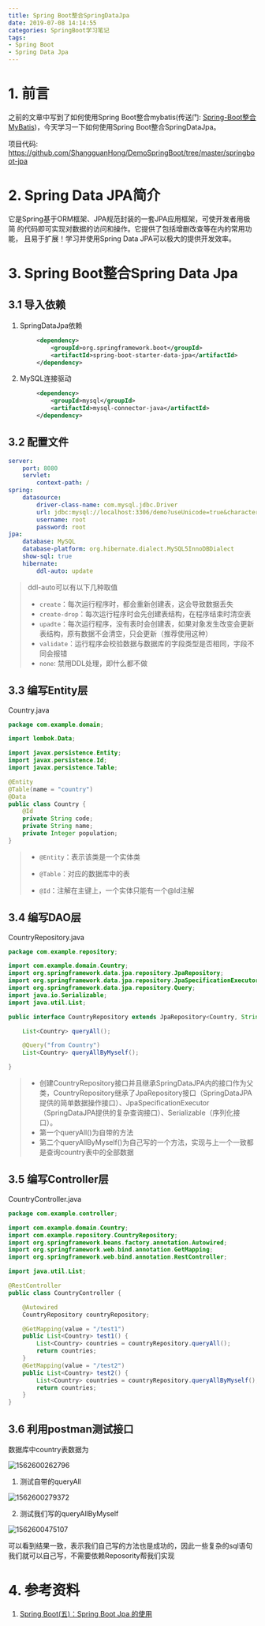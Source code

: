 ```yaml
---
title: Spring Boot整合SpringDataJpa
date: 2019-07-08 14:14:55
categories: SpringBoot学习笔记
tags:
- Spring Boot
- Spring Data Jpa
---
```


# 1. 前言

之前的文章中写到了如何使用Spring Boot整合mybatis(传送门: [Spring-Boot整合MyBatis](https://shangguanhong.github.io/2019/06/03/Spring-Boot整合MyBatis/))，今天学习一下如何使用Spring Boot整合SpringDataJpa。

项目代码:  https://github.com/ShangguanHong/DemoSpringBoot/tree/master/springboot-jpa

# 2. Spring Data JPA简介

它是Spring基于ORM框架、JPA规范封装的一套JPA应用框架，可使开发者用极简 
的代码即可实现对数据的访问和操作。它提供了包括增删改查等在内的常用功能， 
且易于扩展！学习并使用Spring Data JPA可以极大的提供开发效率。

<!--more-->

# 3. Spring Boot整合Spring Data Jpa

## 3.1 导入依赖

1. SpringDataJpa依赖

```xml
        <dependency>
            <groupId>org.springframework.boot</groupId>
            <artifactId>spring-boot-starter-data-jpa</artifactId>
        </dependency>
```

2. MySQL连接驱动

```xml
        <dependency>
            <groupId>mysql</groupId>
            <artifactId>mysql-connector-java</artifactId>
        </dependency>
```

## 3.2 配置文件

```yaml
server:
    port: 8080
    servlet:
        context-path: /
spring:
    datasource:
        driver-class-name: com.mysql.jdbc.Driver
        url: jdbc:mysql://localhost:3306/demo?useUnicode=true&characterEncoding=UTF-8&zeroDateTimeBehavior=convertToNull&allowMultiQueries=true&useSSL=false
        username: root
        password: root
jpa:
    database: MySQL
    database-platform: org.hibernate.dialect.MySQL5InnoDBDialect
    show-sql: true
    hibernate:
        ddl-auto: update
```

> ddl-auto可以有以下几种取值
>
> -  `create`：每次运行程序时，都会重新创建表，这会导致数据丢失
> -  `create-drop`：每次运行程序时会先创建表结构，在程序结束时清空表
> -  `upadte`：每次运行程序，没有表时会创建表，如果对象发生改变会更新表结构，原有数据不会清空，只会更新（推荐使用这种）
> -  `validate`：运行程序会校验数据与数据库的字段类型是否相同，字段不同会报错
> -  `none`: 禁用DDL处理，即什么都不做

## 3.3 编写Entity层

Country.java

```java
package com.example.domain;

import lombok.Data;

import javax.persistence.Entity;
import javax.persistence.Id;
import javax.persistence.Table;

@Entity
@Table(name = "country")
@Data
public class Country {
    @Id
    private String code;
    private String name;
    private Integer population;
}
```

>- `@Entity`：表示该类是一个实体类
>
>- `@Table`：对应的数据库中的表
>
>- `@Id`：注解在主键上，一个实体只能有一个@Id注解

## 3.4 编写DAO层

CountryRepository.java

``` java
package com.example.repository;

import com.example.domain.Country;
import org.springframework.data.jpa.repository.JpaRepository;
import org.springframework.data.jpa.repository.JpaSpecificationExecutor;
import org.springframework.data.jpa.repository.Query;
import java.io.Serializable;
import java.util.List;

public interface CountryRepository extends JpaRepository<Country, String>, JpaSpecificationExecutor<Country>, Serializable {

    List<Country> queryAll();

    @Query("from Country")
    List<Country> queryAllByMyself();

}


```

> - 创建CountryRepository接口并且继承SpringDataJPA内的接口作为父类，CountryRepository继承了JpaRepository接口（SpringDataJPA提供的简单数据操作接口）、JpaSpecificationExecutor（SpringDataJPA提供的复杂查询接口）、Serializable（序列化接口）。
> - 第一个queryAll()为自带的方法
> - 第二个queryAllByMyself()为自己写的一个方法，实现与上一个一致都是查询country表中的全部数据

## 3.5 编写Controller层

CountryController.java

``` java
package com.example.controller;

import com.example.domain.Country;
import com.example.repository.CountryRepository;
import org.springframework.beans.factory.annotation.Autowired;
import org.springframework.web.bind.annotation.GetMapping;
import org.springframework.web.bind.annotation.RestController;

import java.util.List;

@RestController
public class CountryController {

    @Autowired
    CountryRepository countryRepository;

    @GetMapping(value = "/test1")
    public List<Country> test1() {
        List<Country> countries = countryRepository.queryAll();
        return countries;
    }
    @GetMapping(value = "/test2")
    public List<Country> test2() {
        List<Country> countries = countryRepository.queryAllByMyself();
        return countries;
    }
}

```

## 3.6 利用postman测试接口

数据库中country表数据为

![1562600262796](Spring-Boot整合SpringDataJpa/1562600262796.png)

1. 测试自带的queryAll

![1562600279372](Spring-Boot整合SpringDataJpa/1562600279372.png)

2. 测试我们写的queryAllByMyself

![1562600475107](Spring-Boot整合SpringDataJpa/1562600475107.png)

可以看到结果一致，表示我们自己写的方法也是成功的，因此一些复杂的sql语句我们就可以自己写，不需要依赖Reposority帮我们实现

# 4. 参考资料

1. [Spring Boot(五)：Spring Boot Jpa 的使用](http://www.ityouknow.com/springboot/2016/08/20/spring-boot-jpa.html)